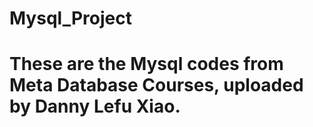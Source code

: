 # Mysql_Project
# These are the Mysql codes from Meta Database Courses, uploaded by Danny Lefu Xiao.

